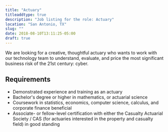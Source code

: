 ```yaml
---
title: "Actuary"
titleaddtype: true
description: "Job listing for the role: Actuary"
location: "San Antonio, TX"
slug: ""
date: 2018-08-10T13:11:25-05:00
draft: true
---
```


We are looking for a creative, thoughtful actuary who wants to work with our technology team to understand, evaluate, and price the most significant business risk of the 21st century: cyber.

## Requirements

* Demonstrated experience and training as an actuary
* Bachelor's degree or higher in mathematics, or actuarial science
* Coursework in statistics, economics, computer science, calculus, and corporate finance beneficial
* Associate- or fellow-level certification with either the Casualty Actuarial Society / CAS (for actuaries interested in the property and casualty field) in good standing

